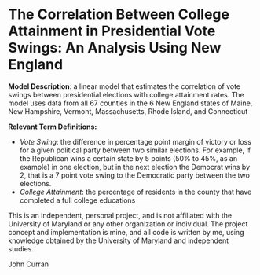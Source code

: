 # The Correlation Between College Attainment in Presidential Vote Swings: An Analysis Using New England

**Model Description**: a linear model that estimates the correlation of vote swings between presidential elections with college attainment rates. The model uses data from all 67 counties in the 6 New England states of Maine, New Hampshire, Vermont, Massachusetts, Rhode Island, and Connecticut

**Relevant Term Definitions:**
  - *Vote Swing*: the difference in percentage point margin of victory or loss for a given political party between two similar elections. For example, if the Republican wins a certain state by 5 points (50% to 45%, as an example) in one election, but in the next election the Democrat wins by 2, that is a 7 point vote swing to the Democratic party between the two elections.
  - *College Attainment*: the percentage of residents in the county that have completed a full college educations

This is an independent, personal project, and is not affiliated with the University of Maryland or any other organization or individual. The project concept and implementation is mine, and all code is written by me, using knowledge obtained by the University of Maryland and independent studies.

John Curran
